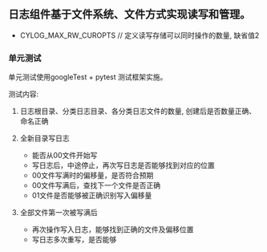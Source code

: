 ## 日志组件基于文件系统、文件方式实现读写和管理。

* CYLOG_MAX_RW_CUROPTS // 定义读写存储可以同时操作的数量, 缺省值2

### 单元测试
单元测试使用googleTest + pytest 测试框架实施。

测试内容:
1. 日志根目录、分类日志目录、各分类日志文件的数量, 创建后是否数量正确、命名正确
2. 全新目录写日志
    * 能否从00文件开始写
    * 写日志后，中途停止，再次写日志是否能够找到对应的位置
    * 00文件写满时的偏移量，是否符合预期
    * 00文件写满后，查找下一个文件是否正确
    * 01文件是否能够被正确识别写入偏移量

3. 全部文件第一次被写满后
    * 再次操作写入日志，能够找到正确的文件及偏移位置
    * 写日志多次重写，是否能够



